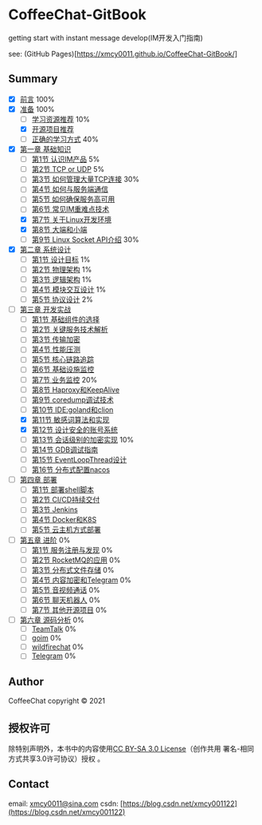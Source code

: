 # CoffeeChat-GitBook
getting start with instant message develop(IM开发入门指南)

see: (GitHub Pages)[https://xmcy0011.github.io/CoffeeChat-GitBook/]

## Summary

* [x] [前言](v1/README.md) 100%
* [x] [准备](v1/chapter1/README.md) 100%
    * [ ] [学习资源推荐](v1/chapter1/book.md) 10%
    * [x] [开源项目推荐](v1/chapter1/sourceproject.md)
    * [ ] [正确的学习方式](v1/chapter1/study-roadmap.md) 40%
* [x] [第一章 基础知识](v1/chapter2/README.md)
    * [ ] [第1节 认识IM产品](v1/chapter2/1-im-introduce.md) 5%
    * [ ] [第2节 TCP or UDP](v1/chapter2/2-tcp-or-udp.md) 5%
    * [ ] [第3节 如何管理大量TCP连接](v1/chapter2/3-tcp-manager.md) 30%
    * [ ] [第4节 如何与服务端通信](v1/chapter2/4-protocol.md)
    * [ ] [第5节 如何确保服务高可用](v1/chapter2/5-high-availability.md)
    * [ ] [第6节 常见IM重难点技术](v1/chapter2/6-difficult-technology.md)
    * [x] [第7节 关于Linux开发环境](v1/chapter2/7-linux-develop-environment.md)
    * [x] [第8节 大端和小端](v1/chapter2/8-endian.md)
    * [ ] [第9节 Linux Socket API介绍](v1/chapter2/9-linux-socket-api-intro.md) 30%
* [x] [第二章 系统设计](v1/chapter3/README.md)
    * [ ] [第1节 设计目标](v1/chapter3/1-design-object.md) 1%
    * [ ] [第2节 物理架构](v1/chapter3/2-physical-architecture.md) 1%
    * [ ] [第3节 逻辑架构](v1/chapter3/3-logic-architecture.md) 1%
    * [ ] [第4节 模块交互设计](v1/chapter3/4-module-sequence.md) 1%
    * [ ] [第5节 协议设计](v1/chapter3/5-protocol-design.md) 2%
* [ ] [第三章 开发实战](v1/chapter4/README.md)
    * [ ] [第1节 基础组件的选择](v1/chapter4/1-base-libraries.md)
    * [ ] [第2节 关键服务技术解析](v1/chapter4/2-base-service-techology.md)
    * [ ] [第3节 传输加密](v1/chapter4/3-transport-security.md)
    * [ ] [第4节 性能压测](v1/chapter4/4-performance-test.md)
    * [ ] [第5节 核心链路追踪](v1/chapter4/5-key-link-tracking.md)
    * [ ] [第6节 基础设施监控](v1/chapter4/6-zookeeper.md)
    * [ ] [第7节 业务监控](v1/chapter4/7-promethus-and-granfana.md) 20%
    * [ ] [第8节 Haproxy和KeepAlive](v1/chapter4/8-haproxy-and-keepalive.md)
    * [ ] [第9节 coredump调试技术](v1/chapter4/9-coredump.md)
    * [ ] [第10节 IDE:goland和clion](v1/chapter4/10-goland-and-clion.md)
    * [x] [第11节 敏感词算法和实现](v1/chapter4/11-trie.md)
    * [x] [第12节 设计安全的账号系统](v1/chapter4/12-salted-password-hashing.md)
    * [ ] [第13节 会话级别的加密实现](v1/chapter4/13-secret-chat-encryption.md) 10%
    * [ ] [第14节 GDB调试指南](v1/chapter4/14-dubug-with-gdb.md)
    * [ ] [第15节 EventLoopThread设计](v1/chapter4/15-event-loop-thread.md)
    * [ ] [第16节 分布式配置nacos](v1/chapter4/16-distributed-config-in-nacos.md)
* [ ] [第四章 部署](v1/chapter5/README.md)
    * [ ] [第1节 部署shell脚本](v1/chapter5/1-setup-shell.md)
    * [ ] [第2节 CI/CD持续交付](v1/chapter5/2-cicd-devops.md)
    * [ ] [第3节 Jenkins](v1/chapter5/3-jenkins.md)
    * [ ] [第4节 Docker和K8S](v1/chapter5/4-docker-and-k8s.md)
    * [ ] [第5节 云主机方式部署](v1/chapter5/5-run-in-cloud.md)
* [ ] [第五章 进阶](v1/chapter6/README.md) 0%
    * [ ] [第1节 服务注册与发现](v1/chapter6/1-service-discovery.md)  0%
    * [ ] [第2节 RocketMQ的应用](v1/chapter6/2-rocketmq.md)  0%
    * [ ] [第3节 分布式文件存储](v1/chapter6/3-minio-and-fastdfs.md)  0%
    * [ ] [第4节 内容加密和Telegram](v1/chapter6/4-telegram.md)  0%
    * [ ] [第5节 音视频通话](v1/chapter6/5-rtc.md)  0%
    * [ ] [第6节 聊天机器人](v1/chapter6/6-faq-robot.md)  0%
    * [ ] [第7节 其他开源项目](v1/chapter6/7-opensource-im.md)  0%
* [ ] [第六章 源码分析](v1/chapter7/README.md) 0%
    * [ ] [TeamTalk](v1/chapter7/teamtalk.md) 0%
    * [ ] [goim](v1/chapter7/teamtalk.md) 0%
    * [ ] [wildfirechat](v1/chapter7/teamtalk.md) 0%
    * [ ] [Telegram](v1/chapter7/teamtalk.md) 0%

## Author

CoffeeChat copyright © 2021

## 授权许可

除特别声明外，本书中的内容使用[CC BY-SA 3.0 License](https://creativecommons.org/licenses/by-sa/3.0/deed.zh)（创作共用 署名-相同方式共享3.0许可协议）授权 。

## Contact

email: xmcy0011@sina.com
csdn: [https://blog.csdn.net/xmcy001122](https://blog.csdn.net/xmcy001122)
